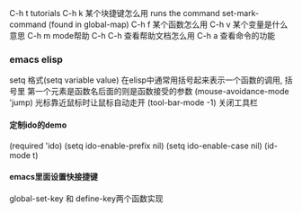 C-h t tutorials
C-h k 某个块捷键怎么用
runs the command set-mark-command (found in global-map)
C-h f 某个函数怎么用
C-h v 某个变量是什么意思
C-h m mode帮助
C-h C-h 查看帮助文档怎么用
C-h a 查看命令的功能

### emacs elisp
setq 格式(setq variable value)
在elisp中通常用括号起来表示一个函数的调用, 括号里
第一个元素是函数名后面的则是函数接受的参数
(mouse-avoidance-mode 'jump) 光标靠近鼠标时让鼠标自动走开
(tool-bar-mode -1) 关闭工具栏

#### 定制ido的demo
(required 'ido)
(setq ido-enable-prefix nil)
(setq ido-enable-case nil)
(id-mode t)

#### emacs里面设置快接捷键
global-set-key 和 define-key两个函数实现

